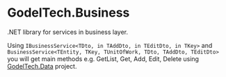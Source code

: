 # GodelTech.Business

.NET library for services in business layer.

Using `IBusinessService<TDto, in TAddDto, in TEditDto, in TKey>` and `BusinessService<TEntity, TKey, TUnitOfWork, TDto, TAddDto, TEditDto>` you will get main methods e.g. GetList, Get, Add, Edit, Delete using [GodelTech.Data](https://github.com/GodelTech/GodelTech.Data) project.